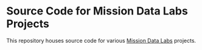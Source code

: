 # Source Code for Mission Data Labs Projects

This repository houses source code for various [Mission Data Labs](https://www.missiondata.com/labs/) projects.